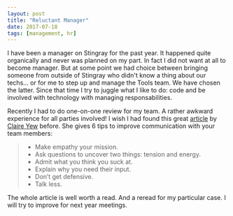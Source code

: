 ```yaml
---
layout: post
title: "Reluctant Manager"
date: 2017-07-18
tags: [management, hr]
---
```


I have been a manager on Stingray for the past year. It happened quite organically and never was planned on my part. In fact I did not want at all to become manager. But at some point we had choice between bringing someone from outside of Stingray who didn't know a thing about our techs... or for me to step up and manage the Tools team. We have chosen the latter. Since that time I try to juggle what I like to do: code and be involved with technology with managing responsabilities.

Recently I had to do one-on-one review for my team. A rather awkward experience for all parties involved! I wish I had found this great [article](https://blog.knowyourcompany.com/how-to-have-an-honest-one-on-one-with-an-employee-6b918e5662bb) by [Claire Yew](https://blog.knowyourcompany.com/@cjlew23) before. She gives 6 tips to improve communication with your team members:

> - Make empathy your mission.
> - Ask questions to uncover two things: tension and energy.
> - Admit what you think you suck at.
> - Explain why you need their input.
> - Don’t get defensive.
> - Talk less.

The whole article is well worth a read. And a reread for my particular case. I will try to improve for next year meetings.
